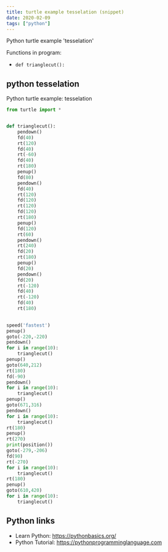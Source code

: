 ```yaml
---
title: turtle example tesselation (snippet)
date: 2020-02-09
tags: ["python"]
---
```

Python turtle example 'tesselation'

Functions in program: 
* `def trianglecut():`

## python tesselation

Python turtle example: tesselation

```python
from turtle import *


def trianglecut():
    pendown()
    fd(40)
    rt(120)
    fd(40)
    rt(-60)
    fd(40)
    rt(180)
    penup()
    fd(80)
    pendown()
    fd(40)
    rt(120)
    fd(120)
    rt(120)
    fd(120)
    rt(180)
    penup()
    fd(120)
    rt(60)
    pendown()
    rt(240)
    fd(20)
    rt(180)
    penup()
    fd(20)
    pendown()
    fd(20)
    rt(-120)
    fd(40)
    rt(-120)
    fd(40)
    rt(180)

    
speed('fastest')
penup()
goto(-220,-220)
pendown()
for i in range(10):
    trianglecut()
penup()
goto(640,212)
rt(180)
fd(-90)
pendown()
for i in range(10):
    trianglecut()
penup()
goto(671,316)
pendown()
for i in range(10):
    trianglecut()
rt(180)
penup()
rt(270)
print(position())
goto(-279,-206)
fd(90)
rt(-270)
for i in range(10):
    trianglecut()
rt(180)
penup()
goto(610,420)
for i in range(10):
    trianglecut()


```

## Python links

- Learn Python: https://pythonbasics.org/
- Python Tutorial: https://pythonprogramminglanguage.com
